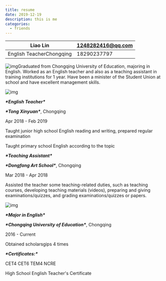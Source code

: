 ```yaml
---
title: resume
date: 2019-12-19
description: this is me
categories:
  - friends
---
```

| Liao Lin                 | 1248282416@qq.com |
| ------------------------ | ----------------- |
| English TeacherChongqing | 18290237797       |

![img](file:///C:\Users\liaolinn\AppData\Local\Temp\ksohtml3520\wps1.png)Graduated from Chongqing University of Education, majoring in English. Worked as an English teacher and also as a teaching assistant in training institutions for 1 year. Have been a minister of the Student Union at school and have excellent management skills.

![img](file:///C:\Users\liaolinn\AppData\Local\Temp\ksohtml3520\wps2.png)

***\*English Teacher\****

***\*Tong Xinyuan\****, Chongqing

Apr 2018 - Feb 2019

Taught junior high school English reading and writing, prepared regular examination

Taught primary school English according to the topic

 

 

***\*Teaching Assistant\****

***\*Dongfang Art School\****, Chongqing

Mar 2018 - Apr 2018

 

Assisted the teacher some teaching-related duties, such as teaching courses, developing teaching materials (videos), preparing and giving examinations/quizzes, and grading examinations/quizzes or papers.

![img](file:///C:\Users\liaolinn\AppData\Local\Temp\ksohtml3520\wps3.png)

***\*Major in English\****

***\*Chongqing University of Education\****, Chongqing

2016 - Current

Obtained scholarsgips 4 times

 

***\*Certificates:\**** 

 

CET4 CET6 TEM4 NCRE

High School English Teacher's Certificate